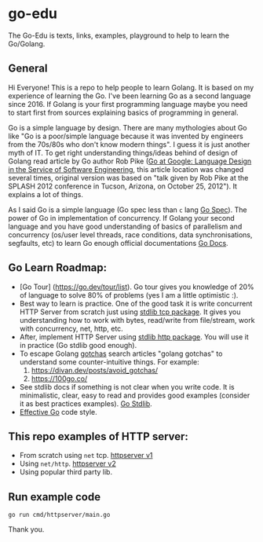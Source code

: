 # go-edu
The Go-Edu is texts, links, examples, playground to help to learn the Go/Golang.

## General
Hi Everyone! This is a repo to help people to learn Golang. It is based on my experience of learning the Go. I've been learning Go as a second language since 2016. If Golang is your first programming language maybe you need to start first from sources explaining basics of programming in general.

Go is a simple language by design. There are many mythologies about Go like "Go is a poor/simple language because it was invented by engineers from the 70s/80s who don't know modern things". I guess it is just another myth of IT. To get right understanding things/ideas behind of design of Golang read article by Go author Rob Pike ([Go at Google: Language Design in the Service of Software Engineering](https://go.dev/talks/2012/splash.article), this article location was changed several times, original version was based on "talk given by Rob Pike at the SPLASH 2012 conference in Tucson, Arizona, on October 25, 2012"). It explains a lot of things.

As I said Go is a simple language (Go spec less than `c` lang [Go Spec](https://go.dev/ref/spec)). The power of Go in implementation of concurrency. If Golang your second language and you have good understanding of basics of parallelism and concurrency (os/user level threads, race conditions, data synchronisations, segfaults, etc) to learn Go enough official documentations [Go Docs](https://go.dev/doc/).

## Go Learn Roadmap:
* [Go Tour] (https://go.dev/tour/list). Go tour gives you knowledge of 20% of language to solve 80% of problems (yes I am a little optimistic :).
* Best way to learn is practice. One of the good task it is write concurrent HTTP Server from scratch just using [stdlib tcp package](https://pkg.go.dev/net#example-Listener). It gives you understanding how to work with bytes, read/write from file/stream, work with concurrency, net, http, etc.
* After, implement HTTP Server using [stdlib http package](https://pkg.go.dev/net/http). You will use it in practice (Go stdlib good enough).
* To escape Golang [gotchas](https://en.wikipedia.org/wiki/Gotcha_(programming)) search articles "golang gotchas" to understand some  counter-intuitive things. For example:
    1. https://divan.dev/posts/avoid_gotchas/
    1. https://100go.co/
* See stdlib docs if something is not clear when you write code. It is minimalistic, clear, easy to read and provides good examples (consider it as best practices examples). [Go Stdlib](https://pkg.go.dev/std).
* [Effective Go](https://go.dev/doc/effective_go) code style.

## This repo examples of HTTP server:
* From scratch using `net` tcp. [httpserver v1](./internal/httpserverv1/)
* Using `net/http`. [httpserver v2](./internal/httpserverv2/)
* Using popular third party lib.

## Run example code
```
go run cmd/httpserver/main.go
```

Thank you.
